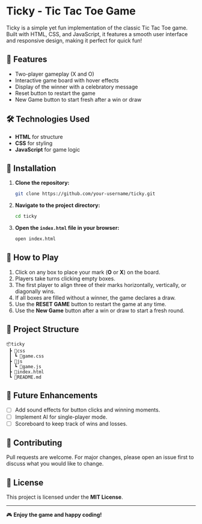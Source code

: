 # Ticky - Tic Tac Toe Game

Ticky is a simple yet fun implementation of the classic Tic Tac Toe game. Built with HTML, CSS, and JavaScript, it features a smooth user interface and responsive design, making it perfect for quick fun!

## 🎯 Features

* Two-player gameplay (X and O)
* Interactive game board with hover effects
* Display of the winner with a celebratory message
* Reset button to restart the game
* New Game button to start fresh after a win or draw

## 🛠️ Technologies Used

* **HTML** for structure
* **CSS** for styling
* **JavaScript** for game logic

## 🚀 Installation

1. **Clone the repository:**

   ```sh
   git clone https://github.com/your-username/ticky.git
   ```
2. **Navigate to the project directory:**

   ```sh
   cd ticky
   ```
3. **Open the `index.html` file in your browser:**

   ```sh
   open index.html
   ```

## 🎲 How to Play

1. Click on any box to place your mark (**O** or **X**) on the board.
2. Players take turns clicking empty boxes.
3. The first player to align three of their marks horizontally, vertically, or diagonally wins.
4. If all boxes are filled without a winner, the game declares a draw.
5. Use the **RESET GAME** button to restart the game at any time.
6. Use the **New Game** button after a win or draw to start a fresh round.

## 📁 Project Structure

```
📦ticky
 ┣ 📂css
 ┃ ┗ 📜game.css
 ┣ 📂js
 ┃ ┗ 📜game.js
 ┣ 📜index.html
 ┗ 📜README.md
```

## 🌟 Future Enhancements

* [ ] Add sound effects for button clicks and winning moments.
* [ ] Implement AI for single-player mode.
* [ ] Scoreboard to keep track of wins and losses.

## 🤝 Contributing

Pull requests are welcome. For major changes, please open an issue first to discuss what you would like to change.

## 📜 License

This project is licensed under the **MIT License**.

---

🎮 **Enjoy the game and happy coding!**
